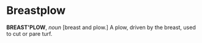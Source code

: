 # Breastplow

**BREAST'PLOW**, _noun_ \[breast and plow.\] A plow, driven by the breast, used to cut or pare turf.